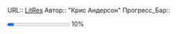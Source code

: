 URL:: [LitRes](https://www.litres.ru/stiven-kovi/7-navykov-vysokoeffektivnyh-ludey-moschnye-instrumenty-razviti/)
Автор:: "Крис Андерсон"
Прогресс_Бар:: <p> <progress max=100 value=10> </progress> 10% </p>